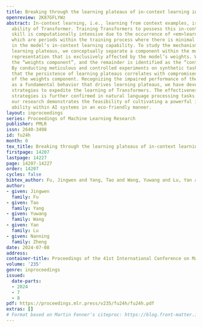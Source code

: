 ```yaml
---
title: Breaking through the learning plateaus of in-context learning in Transformer
openreview: 2K87GFLYWz
abstract: In-context learning, i.e., learning from context examples, is an impressive
  ability of Transformer. Training Transformers to possess this in-context learning
  skill is computationally intensive due to the occurrence of <em>learning plateaus</em>,
  which are periods within the training process where there is minimal or no enhancement
  in the model’s in-context learning capability. To study the mechanism behind the
  learning plateaus, we conceptually separate a component within the model’s internal
  representation that is exclusively affected by the model’s weights. We call this
  the “weights component”, and the remainder is identified as the “context component”.
  By conducting meticulous and controlled experiments on synthetic tasks, we note
  that the persistence of learning plateaus correlates with compromised functionality
  of the weights component. Recognizing the impaired performance of the weights component
  as a fundamental behavior that drives learning plateaus, we have developed three
  strategies to expedite the learning of Transformers. The effectiveness of these
  strategies is further confirmed in natural language processing tasks. In conclusion,
  our research demonstrates the feasibility of cultivating a powerful in-context learning
  ability within AI systems in an eco-friendly manner.
layout: inproceedings
series: Proceedings of Machine Learning Research
publisher: PMLR
issn: 2640-3498
id: fu24h
month: 0
tex_title: Breaking through the learning plateaus of in-context learning in Transformer
firstpage: 14207
lastpage: 14227
page: 14207-14227
order: 14207
cycles: false
bibtex_author: Fu, Jingwen and Yang, Tao and Wang, Yuwang and Lu, Yan and Zheng, Nanning
author:
- given: Jingwen
  family: Fu
- given: Tao
  family: Yang
- given: Yuwang
  family: Wang
- given: Yan
  family: Lu
- given: Nanning
  family: Zheng
date: 2024-07-08
address:
container-title: Proceedings of the 41st International Conference on Machine Learning
volume: '235'
genre: inproceedings
issued:
  date-parts:
  - 2024
  - 7
  - 8
pdf: https://proceedings.mlr.press/v235/fu24h/fu24h.pdf
extras: []
# Format based on Martin Fenner's citeproc: https://blog.front-matter.io/posts/citeproc-yaml-for-bibliographies/
---
```

